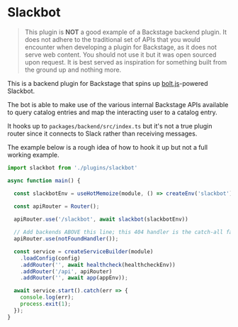 # Slackbot

> This plugin is **NOT** a good example of a Backstage backend plugin. It does not adhere to the traditional set of APIs that you would encounter when developing a plugin for Backstage, as it does not serve web content. You should not use it but it was open sourced upon request. It is best served as inspiration for something built from the ground up and nothing more.

This is a backend plugin for Backstage that spins up [bolt.js](https://slack.dev/bolt-js/concepts)-powered Slackbot.

The bot is able to make use of the various internal Backstage APIs available to query catalog entries and map the interacting user to a catalog entry.

It hooks up to `packages/backend/src/index.ts` but it's not a true plugin router since it connects to Slack rather than receiving messages.

The example below is a rough idea of how to hook it up but not a full working example.
```js
import slackbot from './plugins/slackbot'

async function main() {

  const slackbotEnv = useHotMemoize(module, () => createEnv('slackbot'))

  const apiRouter = Router();
  
  apiRouter.use('/slackbot', await slackbot(slackbotEnv))

  // Add backends ABOVE this line; this 404 handler is the catch-all fallback
  apiRouter.use(notFoundHandler());

  const service = createServiceBuilder(module)
    .loadConfig(config)
    .addRouter('', await healthcheck(healthcheckEnv))
    .addRouter('/api', apiRouter)
    .addRouter('', await app(appEnv));

  await service.start().catch(err => {
    console.log(err);
    process.exit(1);
  });
}
```